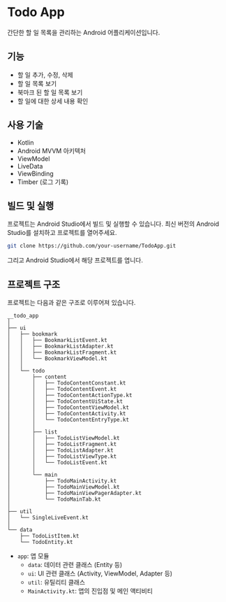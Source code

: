 # Todo App

간단한 할 일 목록을 관리하는 Android 어플리케이션입니다.

## 기능

- 할 일 추가, 수정, 삭제
- 할 일 목록 보기
- 북마크 된 할 일 목록 보기
- 할 일에 대한 상세 내용 확인


## 사용 기술

- Kotlin
- Android MVVM 아키텍처
- ViewModel
- LiveData
- ViewBinding
- Timber (로그 기록)

## 빌드 및 실행

프로젝트는 Android Studio에서 빌드 및 실행할 수 있습니다. 최신 버전의 Android Studio를 설치하고 프로젝트를 열어주세요.

```bash
git clone https://github.com/your-username/TodoApp.git
```

그리고 Android Studio에서 해당 프로젝트를 엽니다.

## 프로젝트 구조

프로젝트는 다음과 같은 구조로 이루어져 있습니다.

```
__todo_app
│
├── ui
│   ├── bookmark
│   │   ├── BookmarkListEvent.kt
│   │   ├── BookmarkListAdapter.kt
│   │   ├── BookmarkListFragment.kt
│   │   └── BookmarkViewModel.kt
│   │
│   └── todo
│       ├── content
│       │   ├── TodoContentConstant.kt
│       │   ├── TodoContentEvent.kt
│       │   ├── TodoContentActionType.kt
│       │   ├── TodoContentUiState.kt
│       │   ├── TodoContentViewModel.kt
│       │   ├── TodoContentActivity.kt
│       │   └── TodoContentEntryType.kt
│       │
│       ├── list
│       │   ├── TodoListViewModel.kt
│       │   ├── TodoListFragment.kt
│       │   ├── TodoListAdapter.kt
│       │   ├── TodoListViewType.kt
│       │   └── TodoListEvent.kt
│       │
│       └── main
│           ├── TodoMainActivity.kt
│           ├── TodoMainViewModel.kt
│           ├── TodoMainViewPagerAdapter.kt
│           └── TodoMainTab.kt
│
├── util
│   └── SingleLiveEvent.kt
│
└── data
    ├── TodoListItem.kt
    └── TodoEntity.kt

```

- `app`: 앱 모듈
    - `data`: 데이터 관련 클래스 (Entity 등)
    - `ui`: UI 관련 클래스 (Activity, ViewModel, Adapter 등)
    - `util`: 유틸리티 클래스
    - `MainActivity.kt`: 앱의 진입점 및 메인 액티비티
